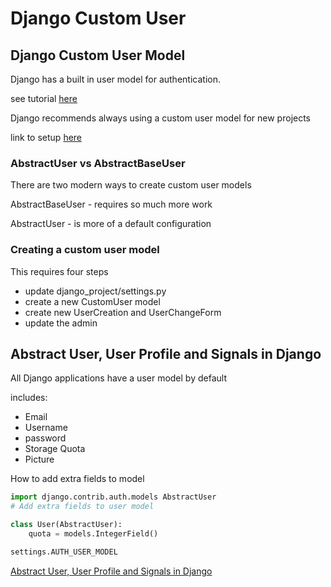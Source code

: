 # Django Custom User

## Django Custom User Model

Django has a built in user model for authentication.

see tutorial [here](https://learndjango.com/tutorials/django-login-and-logout-tutorial)

Django recommends always using a custom user model for new projects

link to setup [here](https://learndjango.com/tutorials/django-custom-user-model)

### AbstractUser vs AbstractBaseUser

There are two modern ways to create custom user models

AbstractBaseUser - requires so much more work

AbstractUser - is more of a default configuration

### Creating a custom user model

This requires four steps

- update django_project/settings.py
- create a new CustomUser model
- create new UserCreation and UserChangeForm
- update the admin

## Abstract User, User Profile and Signals in Django

All Django applications have a user model by default

includes:

- Email
- Username
- password
- Storage Quota
- Picture

How to add extra fields to model

```py
import django.contrib.auth.models AbstractUser
# Add extra fields to user model

class User(AbstractUser):
    quota = models.IntegerField()
```

```py
settings.AUTH_USER_MODEL
```

[Abstract User, User Profile and Signals in Django](https://www.youtube.com/watch?v=EudKs1HPUfE)



